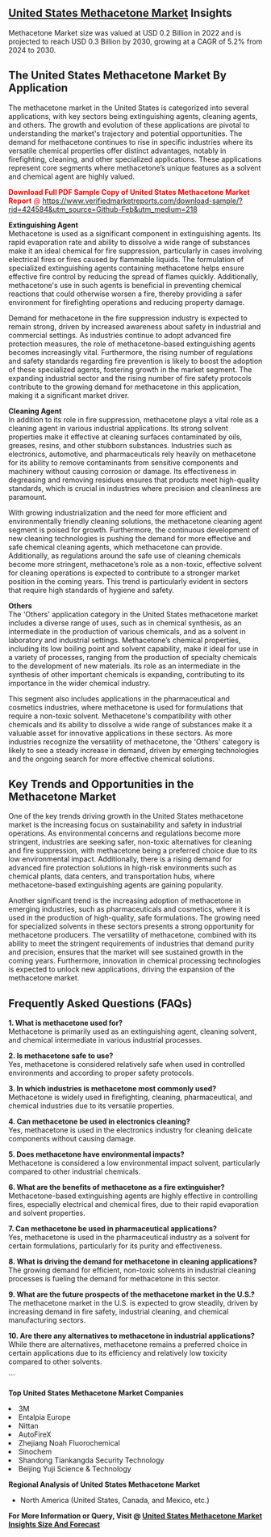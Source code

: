 <h2><a href="https://www.verifiedmarketreports.com/download-sample/?rid=424584&amp;utm_source=Github-Feb&amp;utm_medium=218" target="_blank">United States Methacetone Market</a> Insights</h2><p>Methacetone Market size was valued at USD 0.2 Billion in 2022 and is projected to reach USD 0.3 Billion by 2030, growing at a CAGR of 5.2% from 2024 to 2030.</p><p> <h2>The United States Methacetone Market By Application</h2> <p>The methacetone market in the United States is categorized into several applications, with key sectors being extinguishing agents, cleaning agents, and others. The growth and evolution of these applications are pivotal to understanding the market's trajectory and potential opportunities. The demand for methacetone continues to rise in specific industries where its versatile chemical properties offer distinct advantages, notably in firefighting, cleaning, and other specialized applications. These applications represent core segments where methacetone’s unique features as a solvent and chemical agent are highly valued. <p><span class=""><span style="color: #ff0000;"><strong>Download Full PDF Sample Copy of United States Methacetone Market Report</strong> @ </span><a href="https://www.verifiedmarketreports.com/download-sample/?rid=424584&amp;utm_source=Github-Feb&amp;utm_medium=218" target="_blank">https://www.verifiedmarketreports.com/download-sample/?rid=424584&amp;utm_source=Github-Feb&amp;utm_medium=218</a></span></p></p> <p><strong>Extinguishing Agent</strong><br> Methacetone is used as a significant component in extinguishing agents. Its rapid evaporation rate and ability to dissolve a wide range of substances make it an ideal chemical for fire suppression, particularly in cases involving electrical fires or fires caused by flammable liquids. The formulation of specialized extinguishing agents containing methacetone helps ensure effective fire control by reducing the spread of flames quickly. Additionally, methacetone's use in such agents is beneficial in preventing chemical reactions that could otherwise worsen a fire, thereby providing a safer environment for firefighting operations and reducing property damage.</p> <p>Demand for methacetone in the fire suppression industry is expected to remain strong, driven by increased awareness about safety in industrial and commercial settings. As industries continue to adopt advanced fire protection measures, the role of methacetone-based extinguishing agents becomes increasingly vital. Furthermore, the rising number of regulations and safety standards regarding fire prevention is likely to boost the adoption of these specialized agents, fostering growth in the market segment. The expanding industrial sector and the rising number of fire safety protocols contribute to the growing demand for methacetone in this application, making it a significant market driver.</p> <p><strong>Cleaning Agent</strong><br> In addition to its role in fire suppression, methacetone plays a vital role as a cleaning agent in various industrial applications. Its strong solvent properties make it effective at cleaning surfaces contaminated by oils, greases, resins, and other stubborn substances. Industries such as electronics, automotive, and pharmaceuticals rely heavily on methacetone for its ability to remove contaminants from sensitive components and machinery without causing corrosion or damage. Its effectiveness in degreasing and removing residues ensures that products meet high-quality standards, which is crucial in industries where precision and cleanliness are paramount.</p> <p>With growing industrialization and the need for more efficient and environmentally friendly cleaning solutions, the methacetone cleaning agent segment is poised for growth. Furthermore, the continuous development of new cleaning technologies is pushing the demand for more effective and safe chemical cleaning agents, which methacetone can provide. Additionally, as regulations around the safe use of cleaning chemicals become more stringent, methacetone’s role as a non-toxic, effective solvent for cleaning operations is expected to contribute to a stronger market position in the coming years. This trend is particularly evident in sectors that require high standards of hygiene and safety.</p> <p><strong>Others</strong><br> The 'Others' application category in the United States methacetone market includes a diverse range of uses, such as in chemical synthesis, as an intermediate in the production of various chemicals, and as a solvent in laboratory and industrial settings. Methacetone’s chemical properties, including its low boiling point and solvent capability, make it ideal for use in a variety of processes, ranging from the production of specialty chemicals to the development of new materials. Its role as an intermediate in the synthesis of other important chemicals is expanding, contributing to its importance in the wider chemical industry.</p> <p>This segment also includes applications in the pharmaceutical and cosmetics industries, where methacetone is used for formulations that require a non-toxic solvent. Methacetone's compatibility with other chemicals and its ability to dissolve a wide range of substances make it a valuable asset for innovative applications in these sectors. As more industries recognize the versatility of methacetone, the 'Others' category is likely to see a steady increase in demand, driven by emerging technologies and the ongoing search for more effective chemical solutions.</p> <h2>Key Trends and Opportunities in the Methacetone Market</h2> <p>One of the key trends driving growth in the United States methacetone market is the increasing focus on sustainability and safety in industrial operations. As environmental concerns and regulations become more stringent, industries are seeking safer, non-toxic alternatives for cleaning and fire suppression, with methacetone being a preferred choice due to its low environmental impact. Additionally, there is a rising demand for advanced fire protection solutions in high-risk environments such as chemical plants, data centers, and transportation hubs, where methacetone-based extinguishing agents are gaining popularity.</p> <p>Another significant trend is the increasing adoption of methacetone in emerging industries, such as pharmaceuticals and cosmetics, where it is used in the production of high-quality, safe formulations. The growing need for specialized solvents in these sectors presents a strong opportunity for methacetone producers. The versatility of methacetone, combined with its ability to meet the stringent requirements of industries that demand purity and precision, ensures that the market will see sustained growth in the coming years. Furthermore, innovation in chemical processing technologies is expected to unlock new applications, driving the expansion of the methacetone market.</p> <h2>Frequently Asked Questions (FAQs)</h2> <p><strong>1. What is methacetone used for?</strong><br> Methacetone is primarily used as an extinguishing agent, cleaning solvent, and chemical intermediate in various industrial processes.</p> <p><strong>2. Is methacetone safe to use?</strong><br> Yes, methacetone is considered relatively safe when used in controlled environments and according to proper safety protocols.</p> <p><strong>3. In which industries is methacetone most commonly used?</strong><br> Methacetone is widely used in firefighting, cleaning, pharmaceutical, and chemical industries due to its versatile properties.</p> <p><strong>4. Can methacetone be used in electronics cleaning?</strong><br> Yes, methacetone is used in the electronics industry for cleaning delicate components without causing damage.</p> <p><strong>5. Does methacetone have environmental impacts?</strong><br> Methacetone is considered a low environmental impact solvent, particularly compared to other industrial chemicals.</p> <p><strong>6. What are the benefits of methacetone as a fire extinguisher?</strong><br> Methacetone-based extinguishing agents are highly effective in controlling fires, especially electrical and chemical fires, due to their rapid evaporation and solvent properties.</p> <p><strong>7. Can methacetone be used in pharmaceutical applications?</strong><br> Yes, methacetone is used in the pharmaceutical industry as a solvent for certain formulations, particularly for its purity and effectiveness.</p> <p><strong>8. What is driving the demand for methacetone in cleaning applications?</strong><br> The growing demand for efficient, non-toxic solvents in industrial cleaning processes is fueling the demand for methacetone in this sector.</p> <p><strong>9. What are the future prospects of the methacetone market in the U.S.?</strong><br> The methacetone market in the U.S. is expected to grow steadily, driven by increasing demand in fire safety, industrial cleaning, and chemical manufacturing sectors.</p> <p><strong>10. Are there any alternatives to methacetone in industrial applications?</strong><br> While there are alternatives, methacetone remains a preferred choice in certain applications due to its efficiency and relatively low toxicity compared to other solvents.</p> ```</p><p><strong>Top United States Methacetone Market Companies</strong></p><div data-test-id=""><p><li>3M</li><li> Entalpia Europe</li><li> Nittan</li><li> AutoFireX</li><li> Zhejiang Noah Fluorochemical</li><li> Sinochem</li><li> Shandong Tiankangda Security Technology</li><li> Beijing Yuji Science & Technology</li></p><div><strong>Regional Analysis of&nbsp;United States Methacetone Market</strong></div><ul><li dir="ltr"><p dir="ltr">North America&nbsp;(United States, Canada, and Mexico, etc.)</p></li></ul><p><strong>For More Information or Query, Visit @&nbsp;</strong><strong><a href="https://www.verifiedmarketreports.com/product/methacetone-market/?utm_source=Github-Feb&amp;utm_medium=218" target="_blank">United States Methacetone Market Insights Size And Forecast</a></strong></p></div>
